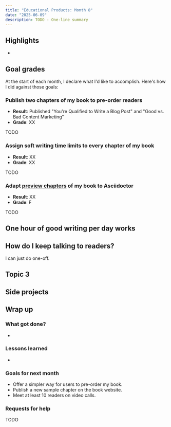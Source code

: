 ```yaml
---
title: "Educational Products: Month 8"
date: "2025-06-09"
description: TODO - One-line summary
---
```


## Highlights

-

## Goal grades

At the start of each month, I declare what I'd like to accomplish. Here's how I did against those goals:

### Publish two chapters of my book to pre-order readers

- **Result**: Published "You're Qualified to Write a Blog Post" and "Good vs. Bad Content Marketing"
- **Grade**: XX

TODO

### Assign soft writing time limits to every chapter of my book

- **Result**: XX
- **Grade**: XX

TODO

### Adapt [preview chapters](https://refactoringenglish.com/chapters/) of my book to Asciidoctor

- **Result**: XX
- **Grade**: F

TODO

## One hour of good writing per day works

## How do I keep talking to readers?

I can just do one-off.

## Topic 3

## Side projects

## Wrap up

### What got done?

-

### Lessons learned

-

### Goals for next month

- Offer a simpler way for users to pre-order my book.
- Publish a new sample chapter on the book website.
- Meet at least 10 readers on video calls.

### Requests for help

TODO

